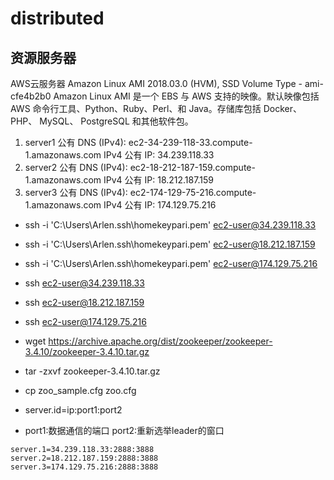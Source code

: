 # distributed
## 资源服务器
AWS云服务器 
Amazon Linux AMI 2018.03.0 (HVM), SSD Volume Type - ami-cfe4b2b0 
Amazon Linux AMI 是一个 EBS 与 AWS 支持的映像。默认映像包括 AWS 命令行工具、Python、Ruby、Perl、和 Java。存储库包括 Docker、 PHP、 MySQL、 PostgreSQL 和其他软件包。 

1. server1  公有 DNS (IPv4):  ec2-34-239-118-33.compute-1.amazonaws.com    IPv4 公有 IP: 34.239.118.33
2. server2  公有 DNS (IPv4):  ec2-18-212-187-159.compute-1.amazonaws.com   IPv4 公有 IP: 18.212.187.159
3. server3  公有 DNS (IPv4):  ec2-174-129-75-216.compute-1.amazonaws.com   IPv4 公有 IP: 174.129.75.216


* ssh -i 'C:\Users\Arlen\.ssh\homekeypari.pem'  ec2-user@34.239.118.33
* ssh -i 'C:\Users\Arlen\.ssh\homekeypari.pem'  ec2-user@18.212.187.159
* ssh -i 'C:\Users\Arlen\.ssh\homekeypari.pem'  ec2-user@174.129.75.216

* ssh   ec2-user@34.239.118.33
* ssh   ec2-user@18.212.187.159
* ssh   ec2-user@174.129.75.216

* wget https://archive.apache.org/dist/zookeeper/zookeeper-3.4.10/zookeeper-3.4.10.tar.gz
* tar -zxvf zookeeper-3.4.10.tar.gz
* cp zoo_sample.cfg zoo.cfg

* server.id=ip:port1:port2 
* port1:数据通信的端口 port2:重新选举leader的窗口
```
server.1=34.239.118.33:2888:3888
server.2=18.212.187.159:2888:3888
server.3=174.129.75.216:2888:3888
```


